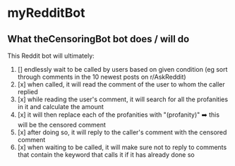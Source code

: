 # myRedditBot

## What theCensoringBot bot does / will do
This Reddit bot will ultimately:
1. [] endlessly wait to be called by users based on given condition (eg sort through comments in the 10 newest posts on r/AskReddit)
2. [x] when called, it will read the comment of the user to whom the caller replied
3. [x] while reading the user's comment, it will search for all the profanities in it and calculate the amount
4. [x] it will then replace each of the profanities with "(profanity)" :arrow_right: this will be the censored comment
5. [x] after doing so, it will reply to the caller's comment with the censored comment
6. [x] when waiting to be called, it will make sure not to reply to comments that contain the keyword that calls it if it has already done so
